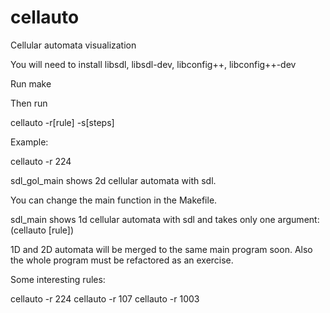 # cellauto

Cellular automata visualization

You will need to install libsdl, libsdl-dev, libconfig++, libconfig++-dev

Run make 

Then run

cellauto -r[rule] -s[steps] 

Example: 

cellauto -r 224 

sdl_gol_main shows 2d cellular automata with sdl.

You can change the main function in the Makefile. 

sdl_main shows 1d cellular automata with sdl and takes only one argument: (cellauto [rule])

1D and 2D automata will be merged to the same main program soon. Also the whole program must be refactored as an exercise.

Some interesting rules: 

cellauto -r 224
cellauto -r 107
cellauto -r 1003

